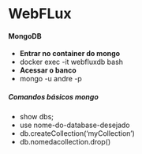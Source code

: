 # WebFLux

#### MongoDB
- **Entrar no container do mongo**
- docker exec -it webfluxdb bash
- **Acessar o banco**
- mongo -u andre -p

##### Comandos básicos mongo
- show dbs;
- use nome-do-database-desejado
- db.createCollection(‘myCollection’)
- db.nomedacollection.drop()